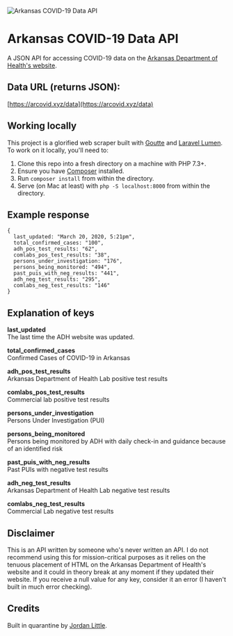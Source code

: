 ![Arkansas COVID-19 Data API](https://arcovid.xyz/share.png)

# Arkansas COVID-19 Data API

A JSON API for accessing COVID-19 data on the [Arkansas Department of Health's website](https://www.healthy.arkansas.gov/programs-services/topics/novel-coronavirus).

## Data URL (returns JSON):

[https://arcovid.xyz/data](https://arcovid.xyz/data)

## Working locally

This project is a glorified web scraper built with [Goutte](https://github.com/FriendsOfPHP/Goutte) and [Laravel Lumen](https://lumen.laravel.com/docs/6.x). To work on it locally, you'll need to:

1. Clone this repo into a fresh directory on a machine with PHP 7.3+.
2. Ensure you have [Composer](https://getcomposer.org/) installed.
3. Run `composer install` from within the directory.
4. Serve (on Mac at least) with `php -S localhost:8000` from within the directory.

## Example response
```
{  
  last_updated: "March 20, 2020, 5:21pm",  
  total_confirmed_cases: "100",  
  adh_pos_test_results: "62",  
  comlabs_pos_test_results: "38",  
  persons_under_investigation: "176",  
  persons_being_monitored: "494",  
  past_puis_with_neg_results: "441",  
  adh_neg_test_results: "295",  
  comlabs_neg_test_results: "146"  
}
```

## Explanation of keys

**last_updated**  
The last time the ADH website was updated.

**total_confirmed_cases**  
Confirmed Cases of COVID-19 in Arkansas

**adh_pos_test_results**  
Arkansas Department of Health Lab positive test results

**comlabs_pos_test_results**  
Commercial lab positive test results

**persons_under_investigation**  
Persons Under Investigation (PUI)

**persons_being_monitored**  
Persons being monitored by ADH with daily check-in and guidance because of an identified risk

**past_puis_with_neg_results**  
Past PUIs with negative test results

**adh_neg_test_results**  
Arkansas Department of Health Lab negative test results

**comlabs_neg_test_results**  
Commercial Lab negative test results

## Disclaimer

This is an API written by someone who's never written an API. I do not recommend using this for mission-critical purposes as it relies on the tenuous placement of HTML on the Arkansas Department of Health's website and it could in theory break at any moment if they updated their website. If you receive a null value for any key, consider it an error (I haven't built in much error checking).

## Credits

Built in quarantine by [Jordan Little](https://jordanlittle.com).